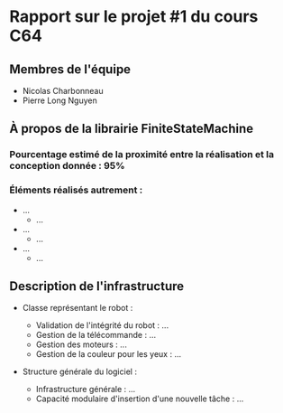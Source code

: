 # Rapport sur le projet #1 du cours C64

## Membres de l'équipe
+ Nicolas Charbonneau
+ Pierre Long Nguyen

## À propos de la librairie FiniteStateMachine

### Pourcentage estimé de la proximité entre la réalisation et la conception donnée : **95%**

### Éléments réalisés autrement :
+ ...
    - ...
+ ...
    - ...
+ ...
    - ...
    
## Description de l'infrastructure
+ Classe représentant le robot :
    - Validation de l'intégrité du robot : ...
    - Gestion de la télécommande : ...
    - Gestion des moteurs : ...
    - Gestion de la couleur pour les yeux : ...

+ Structure générale du logiciel :
    - Infrastructure générale : ...
    - Capacité modulaire d'insertion d'une nouvelle tâche : ...
